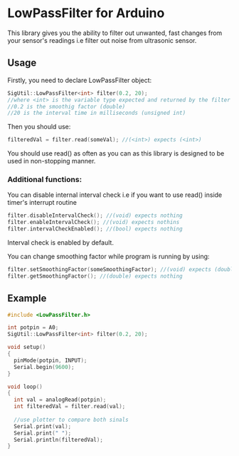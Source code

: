 # LowPassFilter for Arduino
This library gives you the ability to filter out unwanted, fast changes from your sensor's readings i.e filter out noise from ultrasonic sensor.

## Usage
Firstly, you need to declare LowPassFilter object:
```cpp
SigUtil::LowPassFilter<int> filter(0.2, 20); 
//where <int> is the variable type expected and returned by the filter
//0.2 is the smoothig factor (double)
//20 is the interval time in milliseconds (unsigned int)
```
Then you should use:
```cpp
filteredVal = filter.read(someVal); //(<int>) expects (<int>)
```
You should use read() as often as you can as this library is designed to be used in non-stopping manner.

### Additional functions: <br />
You can disable internal interval check i.e if you want to use read() inside timer's interrupt routine
```cpp
filter.disableIntervalCheck(); //(void) expects nothing
filter.enableIntervalCheck(); //(void) expects nothins
filter.intervalCheckEnabled(); //(bool) expects nothing
```
Interval check is enabled by default. <br />

You can change smoothing factor while program is running by using:
```cpp
filter.setSmoothingFactor(someSmoothingFactor); //(void) expects (double)
filter.getSmoothingFactor(); //(double) expects nothing
```

## Example
```cpp
#include <LowPassFilter.h>

int potpin = A0;
SigUtil::LowPassFilter<int> filter(0.2, 20);

void setup()
{
  pinMode(potpin, INPUT);
  Serial.begin(9600);
}

void loop()
{
  int val = analogRead(potpin);
  int filteredVal = filter.read(val);
  
  //use plotter to compare both sinals
  Serial.print(val);
  Serial.print(" ");
  Serial.println(filteredVal);
}
```
